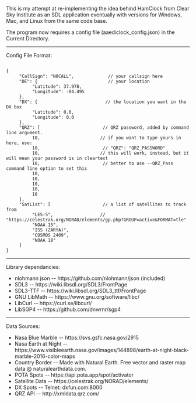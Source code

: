 This is my attempt at re-implementing the idea behind HamClock from Clear Sky Institute as an SDL application eventually with versions for Windows, Mac, and Linux from the same code base.
  
The program now requires a config file (aaediclock_config.json) in the Current Directory. 

<HR>

Config File Format:

<CODE>
{
     "CallSign": "N0CALL",             // your callsign here
     "DE": {                           // your location
          "Latitude": 37.978,         
          "Longitude": -84.495
     },
     "DX": {                          // the location you want in the DX box
          "Latitude": 0.0,
          "Longitude": 0.0
     },
     "QRZ": [                        // QRZ password, added by command line argument.
          10,                       // if you want to type yours in here, use:
          10,                        // "QRZ": "QRZ_PASSWORD"
          10,                       // this will work, instead, but it will mean your password is in cleartext
          10,                        // better to use --QRZ_Pass command line option to set this
          10,
          10,
          10,
          10,
          10
     ],
     "SatList": [                    // a list of satellites to track from 
          "LES-5",                  // "https://celestrak.org/NORAD/elements/gp.php?GROUP=active&FORMAT=tle"
          "NOAA 15",
          "ISS (ZARYA)",
          "COSMOS 2409",
          "NOAA 18"
     ]
}
</CODE>

<HR>

Library dependancies:
<UL>
 <LI>nlohmann json -- https://github.com/nlohmann/json   (included)</LI>
 <LI>SDL3          -- https://wiki.libsdl.org/SDL3/FrontPage</LI>
 <LI>SDL3-TTF      -- https://wiki.libsdl.org/SDL3_ttf/FrontPage</LI>
 <LI>GNU LibMath   -- https://www.gnu.org/software/libc/</LI>
 <LI>LibCurl      -- https://curl.se/libcurl/</LI>
 <LI>LibSGP4      -- https://github.com/dnwrnr/sgp4</LI>
 </UL>
<HR>

 Data Sources:
 <UL>
 <LI>Nasa Blue Marble      --  https://svs.gsfc.nasa.gov/2915</LI>
 <LI>Nasa Earth at Night   --  https://www.visibleearth.nasa.gov/images/144898/earth-at-night-black-marble-2016-color-maps</LI>
 <LI>Country Border        --  Made with Natural Earth. Free vector and raster map data @ naturalearthdata.com.</LI>
 <LI>POTA Spots            --  https://api.pota.app/spot/activator</LI>
 <LI>Satellite Data        --  https://celestrak.org/NORAD/elements/</LI>
 <LI>DX Spots              --  Telnet: dxfun.com:8000 </LI> 
 <LI>QRZ API               --  http://xmldata.qrz.com/</LI>  
 </UL>
